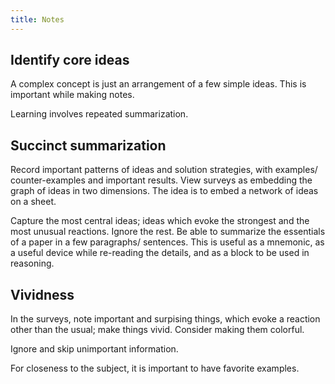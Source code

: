 ```yaml
---
title: Notes
---
```


## Identify core ideas

A complex concept is just an arrangement of a few simple ideas. This is
important while making notes.

Learning involves repeated summarization.

## Succinct summarization

Record important patterns of ideas and solution strategies, with
examples/ counter-examples and important results. View surveys as
embedding the graph of ideas in two dimensions. The idea is to embed a
network of ideas on a sheet.

Capture the most central ideas; ideas which evoke the strongest and the
most unusual reactions. Ignore the rest. Be able to summarize the
essentials of a paper in a few paragraphs/ sentences. This is useful as
a mnemonic, as a useful device while re-reading the details, and as a
block to be used in reasoning.

## Vividness

In the surveys, note important and surpising things, which evoke a
reaction other than the usual; make things vivid. Consider making them
colorful.

Ignore and skip unimportant information.

For closeness to the subject, it is important to have favorite examples.
